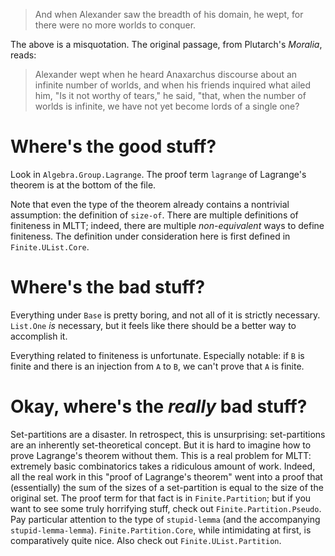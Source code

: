 > And when Alexander saw the breadth of his domain, he wept, for there were no more worlds to conquer.

The above is a misquotation. The original passage, from Plutarch's *Moralia*, reads:

> Alexander wept when he heard Anaxarchus discourse about an infinite number of worlds, and when his friends inquired what ailed him, "Is it not worthy of tears," he said, "that, when the number of worlds is infinite, we have not yet become lords of a single one?

# Where's the good stuff?

Look in `Algebra.Group.Lagrange`. The proof term `lagrange` of Lagrange's theorem is at the bottom of the file.

Note that even the type of the theorem already contains a nontrivial assumption: the definition of `size-of`. There are multiple definitions of finiteness in MLTT; indeed, there are multiple *non-equivalent* ways to define finiteness. The definition under consideration here is first defined in `Finite.UList.Core`.

# Where's the bad stuff?

Everything under `Base` is pretty boring, and not all of it is strictly necessary. `List.One` *is* necessary, but it feels like there should be a better way to accomplish it.

Everything related to finiteness is unfortunate. Especially notable: if `B` is finite and there is an injection from `A` to `B`, we can't prove that `A` is finite.

# Okay, where's the *really* bad stuff?

Set-partitions are a disaster. In retrospect, this is unsurprising: set-partitions are an inherently set-theoretical concept. But it is hard to imagine how to prove Lagrange's theorem without them. This is a real problem for MLTT: extremely basic combinatorics takes a ridiculous amount of work. Indeed, all the real work in this "proof of Lagrange's theorem" went into a proof that (essentially) the sum of the sizes of a set-partition is equal to the size of the original set. The proof term for that fact is in `Finite.Partition`; but if you want to see some truly horrifying stuff, check out `Finite.Partition.Pseudo`. Pay particular attention to the type of `stupid-lemma` (and the accompanying `stupid-lemma-lemma`). `Finite.Partition.Core`, while intimidating at first, is comparatively quite nice. Also check out `Finite.UList.Partition`.
